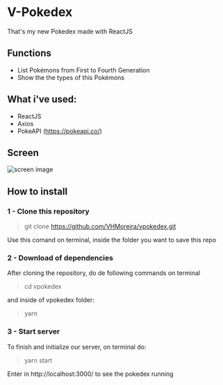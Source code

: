 # V-Pokedex 
That's my new Pokedex made with ReactJS

## Functions
- List Pokémons from First to Fourth Generation
- Show the the types of this Pokémons

## What i've used:
- ReactJS
- Axios
- PokeAPI (https://pokeapi.co/)

## Screen

![screen image](https://github.com/VHMoreira/vpokedex/tree/master/images/screen.png)

## How to install

### 1 - Clone this repository
> git clone https://github.com/VHMoreira/vpokedex.git

Use this comand on terminal, inside the folder you want to save this repo

### 2 - Download of dependencies

After cloning the repository, do de following commands on terminal
> cd vpokedex

and inside of vpokedex folder:

> yarn

### 3 - Start server
To finish and initialize our server, on terminal do:
> yarn start

Enter in http://localhost:3000/ to see the pokedex running